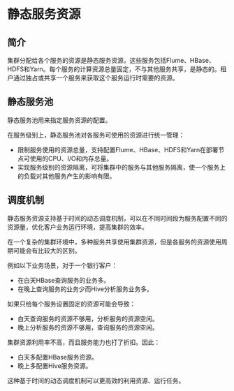 # 静态服务资源<a name="admin_guide_000018"></a>

## 简介<a name="zh-cn_topic_0263899511_s08d10c7a1a0049ed9d7ef5a68ce1af8c"></a>

集群分配给各个服务的资源是静态服务资源，这些服务包括Flume、HBase、HDFS和Yarn。每个服务的计算资源总量固定，不与其他服务共享，是静态的。租户通过独占或共享一个服务来获取这个服务运行时需要的资源。

## 静态服务池<a name="zh-cn_topic_0263899511_s640dc516c8eb467bb55362b2ea2cc036"></a>

静态服务池用来指定服务资源的配置。

在服务级别上，静态服务池对各服务可使用的资源进行统一管理：

-   限制服务使用的资源总量，支持配置Flume、HBase、HDFS和Yarn在部署节点可使用的CPU、I/O和内存总量。
-   实现服务级别的资源隔离，可将集群中的服务与其他服务隔离，使一个服务上的负载对其他服务产生的影响有限。

## 调度机制<a name="zh-cn_topic_0263899511_se0027ae8c00d466db338b456713d296a"></a>

静态服务资源支持基于时间的动态调度机制，可以在不同时间段为服务配置不同的资源量，优化客户业务运行环境，提高集群的效率。

在一个复杂的集群环境中，多种服务共享使用集群资源，但是各服务的资源使用周期可能会有比较大的区别。

例如以下业务场景，对于一个银行客户：

-   在白天HBase查询服务的业务多。
-   在晚上查询服务的业务少而Hive分析服务业务多。

如果只给每个服务设置固定的资源可能会导致：

-   白天查询服务的资源不够用，分析服务的资源空闲。
-   晚上分析服务的资源不够用，查询服务的资源空闲。

集群资源利用率不高，而且服务能力也打了折扣。因此：

-   白天多配置HBase服务资源。
-   晚上多配置Hive服务资源。

这种基于时间的动态调度机制可以更高效的利用资源、运行任务。


